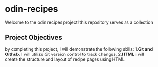# odin-recipes
Welcome to the odin recipes project! this repository serves as a collection 
## Project Objectives
by completing this project, I will demonstrate the following skills:
1.**Git and Github**: I will utilize Git version control to track changes,
2.**HTML** i will create the structure and layout of recipe pages using HTML

